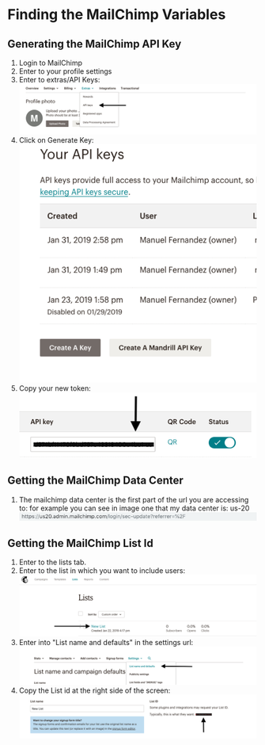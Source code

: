 # Finding the MailChimp Variables

## Generating the MailChimp API Key
1. Login to MailChimp
2. Enter to your profile settings
3. Enter to extras/API Keys:<br>
![First Image][0]
4. Click on Generate Key: <br>
![Second Image][1]
5. Copy your new token: <br>
![Third Image][2]

[0]: images/mailchimp0.png "Image 1"
[1]: images/mailchimp1.png "Image 2"
[2]: images/mailchimp2.png "Image 3"

## Getting the MailChimp Data Center
1. The mailchimp data center is the first part of the url you are accessing to:
for example you can see in image one that my data center is: us-20 <br>
![Seventh Image][6]

[6]: images/mailchimp6.png "Image 7"

## Getting the MailChimp List Id
1. Enter to the lists tab.
2. Enter to the list in which you want to include users: <br>
![Fourth Image][3]
3. Enter into "List name and defaults" in the settings url: <br>
![Fifth Image][4]
4. Copy the List id at the right side of the screen: <br>
![Sixth Image][5]


[3]: images/mailchimp3.png "Image 4"
[4]: images/mailchimp4.png "Image 5"
[5]: images/mailchimp5.png "Image 6"
